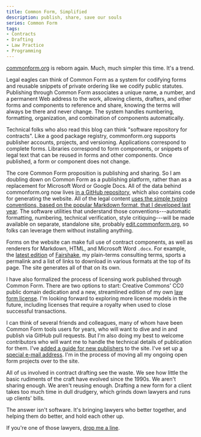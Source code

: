 ```yaml
---
title: Common Form, Simplified
description: publish, share, save our souls
series: Common Form
tags:
- Contracts
- Drafting
- Law Practice
- Programming
---
```


[commonform.org](https://commonform.org) is reborn again.  Much, much simpler this time.  It's a trend.

Legal eagles can think of Common Form as a system for codifying forms and reusable snippets of private ordering like we codify public statutes.  Publishing through Common Form associates a unique name, a number, and a permanent Web address to the work, allowing clients, drafters, and other forms and components to reference and share, knowing the terms will always be there and never change.  The system handles numbering, formatting, organization, and combination of components automatically.

Technical folks who also read this blog can think "software repository for contracts".  Like a good package registry, commonform.org supports publisher accounts, projects, and versioning.  Applications correspond to complete forms.  Libraries correspond to form components, or snippets of legal text that can be reused in forms and other components.  Once published, a form or component does not change.

The core Common Form proposition is publishing and sharing.  So I am doubling down on Common Form as a publishing platform, rather than as a replacement for Microsoft Word or Google Docs.  All of the data behind commonform.org now lives [in a GitHub repository](https://github.com/commonform/commonform.org), which also contains code for generating the website.  All of the legal content [uses the simple typing conventions, based on the popular Markdown format, that I developed last year](https://type.commonform.org).  The software utilities that understand those conventions---automatic formatting, numbering, technical verification, style critiquing---will be made available on separate, standalone site, probably [edit.commonform.org](https://edit.commonform.org), so folks can leverage them without installing anything.

Forms on the website can make full use of contract components, as well as renderers for Markdown, HTML, and Microsoft Word `.docx`.  For example, the [latest edition](ttps://commonform.org/kemitchell/fairshake/1e1u) of [Fairshake](ttps://commonform.org/kemitchell/fairshake), my plain-terms consulting terms, sports a permalink and a list of links to download in various formats at the top of its page.  The site generates all of that on its own.

I have also formalized the process of licensing work published through Common Form.  There are two options to start: Creative Commons' CC0 public domain dedication and a new, streamlined edition of my own [law form license](https://commonform.org/kemitchell/law-form-license/1e).  I'm looking forward to exploring more license models in the future, including licenses that require a royalty when used to close successful transactions.

I can think of several friends and colleagues, many of whom have been Common Form tools users for years, who will want to dive and in and publish via GitHub pull requests.  But I'm also doing my best to welcome contributors who will want me to handle the technical details of publication for them.  I've [added a guide for new publishers](https://commonform.org/guide) to the site.  I've set up [a special e-mail address](mailto:kyle@commonform.org).  I'm in the process of moving all my ongoing open form projects over to the site.

All of us involved in contract drafting see the waste.  We see how little the basic rudiments of the craft have evolved since the 1990s.  We aren't sharing enough.  We aren't reusing enough.  Drafting a new form for a client takes too much time in dull drudgery, which grinds down lawyers and runs up clients' bills.

The answer isn't software.  It's bringing lawyers who better together, and helping them do better, and hold each other up.

If you're one of those lawyers, [drop me a line](mailto:kyle@commonform.org).
